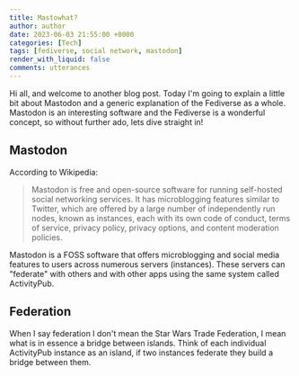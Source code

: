 ```yaml
---
title: Mastowhat?
author: author
date: 2023-06-03 21:55:00 +0000
categories: [Tech]
tags: [fediverse, social network, mastodon]
render_with_liquid: false
comments: utterances
---
```


Hi all, and welcome to another blog post. Today I'm going to explain a little bit about Mastodon and a generic explanation of the Fediverse as a whole. Mastodon is an interesting software and the Fediverse is a wonderful concept, so without further ado, lets dive straight in!

## Mastodon
According to Wikipedia: 
> Mastodon is free and open-source software for running self-hosted social networking services. It has microblogging features similar to Twitter, which are offered by a large number of independently run nodes, known as instances, each with its own code of conduct, terms of service, privacy policy, privacy options, and content moderation policies.

Mastodon is a FOSS software that offers microblogging and social media features to users across numerous servers (instances). These servers can "federate" with others and with other apps using the same system called ActivityPub.

## Federation
When I say federation I don't mean the Star Wars Trade Federation, I mean what is in essence a bridge between islands. Think of each individual ActivityPub instance as an island, if two instances federate they build a bridge between them. 
